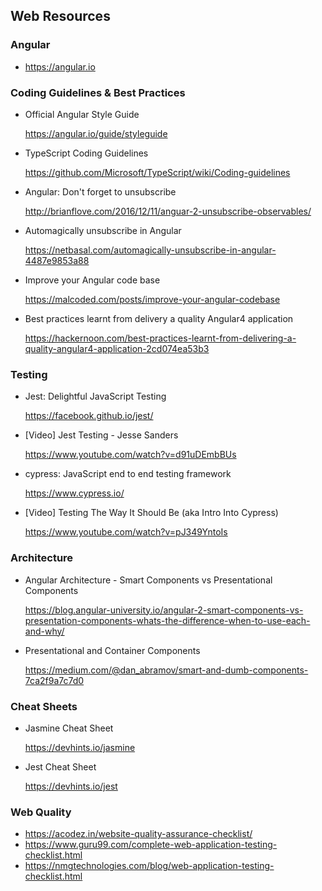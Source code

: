 ## Web Resources

### Angular
- https://angular.io

### Coding Guidelines & Best Practices
- Official Angular Style Guide

    https://angular.io/guide/styleguide

- TypeScript Coding Guidelines

    https://github.com/Microsoft/TypeScript/wiki/Coding-guidelines


- Angular: Don't forget to unsubscribe

    http://brianflove.com/2016/12/11/anguar-2-unsubscribe-observables/

- Automagically unsubscribe in Angular

    https://netbasal.com/automagically-unsubscribe-in-angular-4487e9853a88

- Improve your Angular code base

    https://malcoded.com/posts/improve-your-angular-codebase

- Best practices learnt from delivery a quality Angular4 application

    https://hackernoon.com/best-practices-learnt-from-delivering-a-quality-angular4-application-2cd074ea53b3


### Testing

- Jest: Delightful JavaScript Testing

    https://facebook.github.io/jest/

- [Video] Jest Testing - Jesse Sanders

    https://www.youtube.com/watch?v=d91uDEmbBUs

- cypress: JavaScript end to end testing framework

    https://www.cypress.io/

- [Video] Testing The Way It Should Be (aka Intro Into Cypress)

    https://www.youtube.com/watch?v=pJ349YntoIs


### Architecture

- Angular Architecture - Smart Components vs Presentational Components

    https://blog.angular-university.io/angular-2-smart-components-vs-presentation-components-whats-the-difference-when-to-use-each-and-why/

- Presentational and Container Components

    https://medium.com/@dan_abramov/smart-and-dumb-components-7ca2f9a7c7d0

### Cheat Sheets

- Jasmine Cheat Sheet

    https://devhints.io/jasmine

- Jest Cheat Sheet

    https://devhints.io/jest

### Web Quality

- https://acodez.in/website-quality-assurance-checklist/
- https://www.guru99.com/complete-web-application-testing-checklist.html
- https://nmgtechnologies.com/blog/web-application-testing-checklist.html
